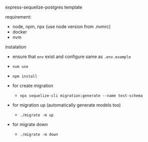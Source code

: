 express-sequelize-postgres template

requirement:

- node, npm, npx (use node version from .nvmrc)
- docker
- nvm

instalation

- ensure that `env` exist and configure same as `.env.example`
- `nvm use`
- `npm install`
- for create migration

  - `npx sequelize-cli migration:generate --name test-schema`
- for migration up (automatically generate models too)

  - `./migrate -m up`
- for migrate down

  - `./migrate -m down`
